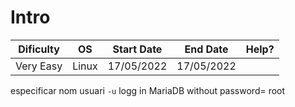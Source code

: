 # Intro
| Dificulty | OS | Start Date | End Date | Help? |
|---|---|---|---|---|
| Very Easy | Linux | 17/05/2022 | 17/05/2022 |  |

especificar nom usuari `-u`
logg in MariaDB without password= root
